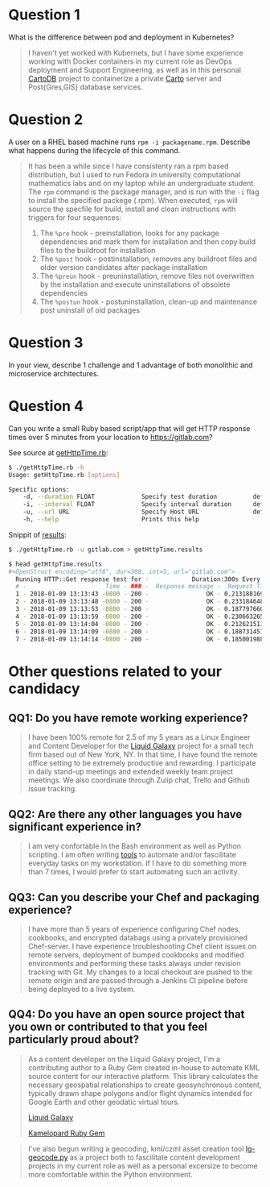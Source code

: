 # Question 1
What is the difference between pod and deployment in Kubernetes?

> I haven't yet worked with Kubernets, but I have some experience working with Docker containers in my current role as DevOps deployment and Support Engineering, as well as in this personal [CartoDB](https://github.com/b-berry/docker-cartodb1) project to containerize a private [Carto](https://carto.com) server and Post{Gres,GIS} database services.

# Question 2
A user on a RHEL based machine runs `rpm -i packagename.rpm`. Describe what happens during the lifecycle of this command.

> It has been a while since I have consistenty ran a rpm based distribution, but I used to run Fedora in university computational mathematics labs and on my laptop while an undergraduate student.  
> The `rpm` command is the package manager, and is run with the `-i` flag to install the specified packege (.rpm).  When executed, `rpm` will source the specfile for build, install and clean instructions with triggers for four sequences:
>
> 1. The `%pre` hook - preinstallation, looks for any package dependencies and mark them for installation and then copy build files to the buildroot for installation
> 2. The `%post` hook - postinstallation, removes any buildroot files and older version candidates after package installation
> 3. The `%preun`  hook - preuninstallation, remove files not overwritten by the installation and execute uninstallations of obsolete dependencies
> 4. The `%postun` hook - postuninstallation, clean-up and maintenance  post uninstall of old packages

# Question 3
In your view, describe 1 challenge and 1 advantage of both monolithic and microservice architectures. 

# Question 4
Can you write a small Ruby based script/app that will get HTTP response times over 5 minutes from your location to https://gitlab.com?

See source at [getHttpTime.rb](getHttpTime.rb):

```bash
$ ./getHttpTime.rb -h
Usage: getHttpTime.rb [options]

Specific options:
    -d, --duration FLOAT             Specify test duration          default: 300s
    -i, --interval FLOAT             Specify interval duration      default: 5s
    -u, --url URL                    Specify Host URL               default: https://github.com
    -h, --help                       Prints this help
```

Snippit of [results](getHttpTime.results):

```bash
$ ./getHttpTime.rb -u gitlab.com > getHttpTime.results
```

```bash
$ head getHttpTime.results 
#<OpenStruct encoding="utf8", dur=300, int=5, url="gitlab.com">
  Running HTTP::Get response test for -            Duration:300s Every:5s
  # -                      Time - ### -  Response message -  Request Time
  1 - 2018-01-09 13:13:43 -0800 - 200 -                OK - 0.21318816900
  2 - 2018-01-09 13:13:48 -0800 - 200 -                OK - 0.23318464800
  3 - 2018-01-09 13:13:53 -0800 - 200 -                OK - 0.18779766000
  4 - 2018-01-09 13:13:59 -0800 - 200 -                OK - 0.23066326500
  5 - 2018-01-09 13:14:04 -0800 - 200 -                OK - 0.21262151100
  6 - 2018-01-09 13:14:09 -0800 - 200 -                OK - 0.18873145700
  7 - 2018-01-09 13:14:14 -0800 - 200 -                OK - 0.18500198800
```



# Other questions related to your candidacy

## QQ1: Do you have remote working experience?

> I have been 100% remote for 2.5 of my 5 years as a Linux Engineer and Content Developer for the [Liquid Galaxy](https://liquidgalaxy.endpoint.com)  project for a small tech firm based out of New York, NY.  In that time, I have found the remote office setting to be extremely productive and rewarding.  I participate in daily stand-up meetings and extended weekly team project meetings.  We also coordinate through Zulip chat, Trello and Github issue tracking.

## QQ2: Are there any other languages you have significant experience in?

> I am very confortable in the Bash environment as well as Python scripting.  I am often writing [tools](https://github.com/b-berry/b-berry-bin) to automate and/or fascilitate everyday tasks on my workstation.  If I have to do something more than 7 times, I would prefer to start automating such an activity.

## QQ3: Can you describe your Chef and packaging experience?

> I have more than 5 years of experience configuring Chef nodes, cookbooks, and encrypted databags using a privately provisioned Chef-server.  I have experience troubleshooting Chef client issues on remote servers, deployment of bumped cookbooks and modified environments and performing these tasks always under revision tracking with Git.  My changes to a local checkout are pushed to the remote origin and are passed through a Jenkins CI pipeline before being deployed to a live system.

## QQ4: Do you have an open source project that you own or contributed to that you feel particularly proud about?

> As a content developer on the Liquid Galaxy project, I'm a contributing author to a Ruby Gem created in-house to automate KML source content for our interactive platform.  This library calculates the necessary geospatial relationships to create geosynchronous content, typically drawn shape polygons and/or flight dynamics intended for Google Earth and other geodatic virtual tours. 
>
> [Liquid Galaxy](https://liquidgalaxy.endpoint.com "Liquid Galaxy by End Point Homepage")
>
> [Kamelopard Ruby Gem](https://rubygems.org/gems/kamelopard/versions/0.0.16 "Ruby Gems Kamelopard Page")

> I've also begun writing a geocoding, kml/czml asset creation tool [lg-geocode.py](https://github.com/b-berry/b-berry-bin/blob/master/lg-geocode.py) as a project both to fascilitate content development projects in my current role as well as a personal excersize to become more comfortable within the Python environment.

